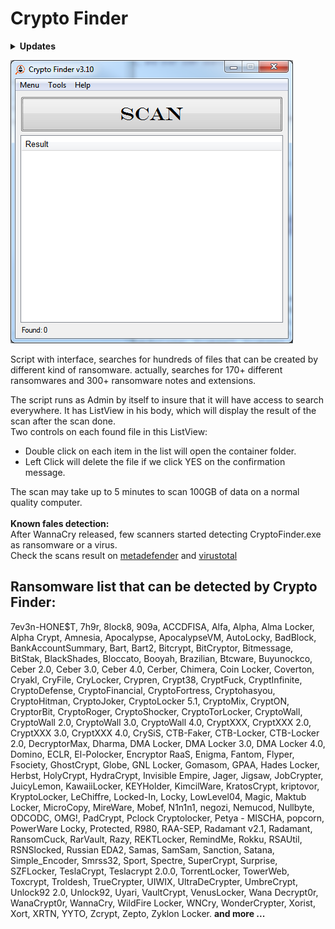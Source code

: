 <h1> Crypto Finder </h1>

<details> 
<summary> <b> Updates </b> </summary>
<p> 22/6/2017 - Added new ransomwares' extensions and notes.</p>
<p> 13/6/2017 - Added new ransomwares' extensions and notes. </p>
<p> 15/5/2017 <br>
- Fix when the file contains "@" in the search.<br>
- Added new ransomwares' extensions and notes.</p>
<p> 10/5/2017 <br>
- Added new ransomwares' extensions and notes<br>
- Kill the scan process when exit </p>
<p> 22/3/2017<br>
- Added Tool menu and moved "Check For Update" to it.<br>
- Added in Tool Menu "Delete All Files" to delete all detected files.<br>
- Added the ammount of detected files in Status Bar</p>
<p> 2/2/2017 
- Added new ransomwares' extensions and notes.<br>
- Currect the updating process to replace the old version of the program with the new version name.</p>
<p> 27/12/2016 - Fixed bug when you right click on an empty area in the Result ListView </p>
<p> 31/10/2016 - Added new ransomwares' extensions and notes</p>
>
>26/10/2016 - Added new ransomwares' extensions
>
>18/10/2016 - Added "Check For Update" in Help Menu
>
>12/10/216  - Added new ransomwares' extensions
>
>5/10/2016  - Added new ransomwares' extensions
>
>12/09/2016
>-	Fix bug when the path to the script folder contains spaces. It wasn’t create the CryptoFinderSearchResult.txt
>-	Added more than 75 kind of ransomwares extensions and notes, and over 150+ searches.
>-	Added "Ransomware list" in a Menu:
>
>01/09/2016  - Released v1.0
</details>

![Alt text](https://raw.githubusercontent.com/RamiSyr/Crypto-Finder/master/CryptoFinder.png)

Script with interface, searches for hundreds of files that can be created by different kind of ransomware. actually, searches for 170+ different ransomwares and 300+ ransomware notes and extensions.

The script runs as Admin by itself to insure that it will have access to search everywhere.
It has ListView in his body, which will display the result of the scan after the scan done. </br>
Two controls on each found file in this ListView: </br>
- Double click on each item in the list will open the container folder.
- Left Click will delete the file if we click YES on the confirmation message.

The scan may take up to 5 minutes to scan 100GB of data on a normal quality computer.
</br>
</br>
<b> Known fales detection: </b> </br>
After WannaCry released, few scanners started detecting CryptoFinder.exe as ransomware or a virus.</br>
Check the scans result on [metadefender](https://www.metadefender.com/#!/results/file/ZTE3MDUzMEhKYklSdjRzWlpTSk1MUkROb1da/regular/analysis) and [virustotal](https://www.virustotal.com/en/file/ef5ade9c5b21459684900cf3d73da53dd3fb50b7ab3ee6b95f3beb6cd48fa566/analysis/1496167810/)


## Ransomware list that can be detected by Crypto Finder:

7ev3n-HONE$T, 7h9r, 8lock8, 909a, ACCDFISA, Alfa, Alpha, Alma Locker, Alpha Crypt, Amnesia, Apocalypse, ApocalypseVM, AutoLocky, BadBlock, BankAccountSummary, Bart, Bart2, Bitcrypt, BitCryptor, Bitmessage, BitStak, BlackShades, Bloccato, Booyah, Brazilian, Btcware, Buyunockco, Ceber 2.0, Ceber 3.0, Ceber 4.0, Cerber, Chimera, Coin Locker, Coverton, Cryakl, CryFile, CryLocker, Crypren, Crypt38, CryptFuck, CryptInfinite, CryptoDefense, CryptoFinancial, CryptoFortress, Cryptohasyou, CryptoHitman, CryptoJoker, CryptoLocker 5.1, CryptoMix, CryptON, CryptorBit, CryptoRoger, CryptoShocker, CryptoTorLocker, CryptoWall, CryptoWall 2.0, CryptoWall 3.0, CryptoWall 4.0, CryptXXX, CryptXXX 2.0, CryptXXX 3.0, CryptXXX 4.0, CrySiS, CTB-Faker, CTB-Locker, CTB-Locker 2.0, DecryptorMax, Dharma, DMA Locker, DMA Locker 3.0, DMA Locker 4.0, Domino, ECLR, El-Polocker, Encryptor RaaS, Enigma, Fantom, Flyper, Fsociety, GhostCrypt, Globe, GNL Locker, Gomasom, GPAA, Hades Locker, Herbst, HolyCrypt, HydraCrypt, Invisible Empire, Jager, Jigsaw, JobCrypter, JuicyLemon, KawaiiLocker, KEYHolder, KimcilWare, KratosCrypt, kriptovor, KryptoLocker, LeChiffre, Locked-In, Locky, LowLevel04, Magic, Maktub Locker, MicroCopy, MireWare, Mobef, N1n1n1, negozi, Nemucod, Nullbyte, ODCODC, OMG!, PadCrypt, Pclock Cryptolocker, Petya - MISCHA, popcorn, PowerWare Locky, Protected, R980, RAA-SEP, Radamant v2.1, Radamant, RansomCuck, RarVault, Razy, REKTLocker, RemindMe, Rokku, RSAUtil, RSNSlocked, Russian EDA2, Samas, SamSam, Sanction, Satana, Simple_Encoder, Smrss32, Sport, Spectre, SuperCrypt, Surprise, SZFLocker, TeslaCrypt, Teslacrypt 2.0.0, TorrentLocker, TowerWeb, Toxcrypt, Troldesh, TrueCrypter, UIWIX, UltraDeCrypter, UmbreCrypt, Unlock92 2.0, Unlock92, Uyari, VaultCrypt, VenusLocker, Wana Decrypt0r, WanaCrypt0r, WannaCry, WildFire Locker, WNCry, WonderCrypter, Xorist, Xort, XRTN, YYTO, Zcrypt, Zepto, Zyklon Locker.
**and more ...**
